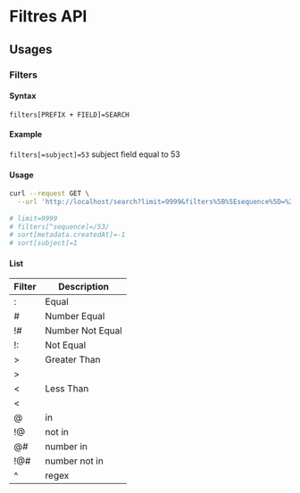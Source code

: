 # Filtres API

## Usages
### Filters
#### Syntax
`filters[PREFIX + FIELD]=SEARCH`
#### Example
`filters[=subject]=53`
subject field equal to 53
#### Usage
```bash
curl --request GET \
  --url 'http://localhost/search?limit=9999&filters%5B%5Esequence%5D=%2F53%2F&sort%5Bmetadata.createdAt%5D=-1&sort%5Bsubject%5D=1'
  
# limit=9999
# filters[^sequence]=/53/
# sort[metadata.createdAt]=-1
# sort[subject]=1
```
#### List
| Filter | Description           |
|--------|-----------------------|
| :      | Equal                 |
| #      | Number Equal          |
| !#     | Number Not Equal      |
| !:     | Not Equal             |
| \>     | Greater Than          |
| \>|    | Greater Than or Equal |
| \<     | Less Than             |
| \<|    | Less Than or Equal    |
| @      | in                    |
| !@     | not in                |
| @#     | number in             |
| !@#    | number not in         |
| \^     | regex                 |
